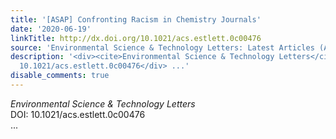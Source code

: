 ```yaml
---
title: '[ASAP] Confronting Racism in Chemistry Journals'
date: '2020-06-19'
linkTitle: http://dx.doi.org/10.1021/acs.estlett.0c00476
source: 'Environmental Science & Technology Letters: Latest Articles (ACS Publications)'
description: '<div><cite>Environmental Science & Technology Letters</cite></div><div>DOI:
  10.1021/acs.estlett.0c00476</div> ...'
disable_comments: true
---
```

<div><cite>Environmental Science & Technology Letters</cite></div><div>DOI: 10.1021/acs.estlett.0c00476</div> ...